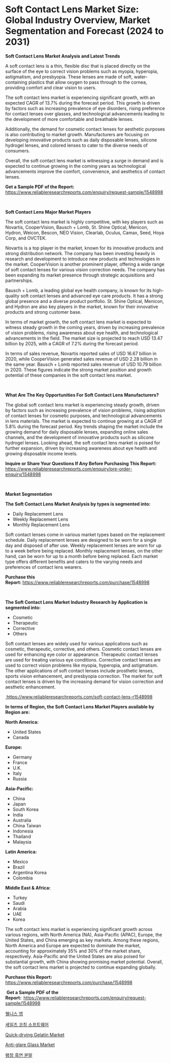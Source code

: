 <p><h1>Soft Contact Lens Market Size: Global Industry Overview, Market Segmentation and Forecast (2024 to 2031)</h1></p><p><strong>Soft Contact Lens Market Analysis and Latest Trends</strong></p>
<p><p>A soft contact lens is a thin, flexible disc that is placed directly on the surface of the eye to correct vision problems such as myopia, hyperopia, astigmatism, and presbyopia. These lenses are made of soft, water-containing plastics that allow oxygen to pass through to the cornea, providing comfort and clear vision to users.</p><p>The soft contact lens market is experiencing significant growth, with an expected CAGR of 13.7% during the forecast period. This growth is driven by factors such as increasing prevalence of eye disorders, rising preference for contact lenses over glasses, and technological advancements leading to the development of more comfortable and breathable lenses.</p><p>Additionally, the demand for cosmetic contact lenses for aesthetic purposes is also contributing to market growth. Manufacturers are focusing on developing innovative products such as daily disposable lenses, silicone hydrogel lenses, and colored lenses to cater to the diverse needs of consumers.</p><p>Overall, the soft contact lens market is witnessing a surge in demand and is expected to continue growing in the coming years as technological advancements improve the comfort, convenience, and aesthetics of contact lenses.</p></p>
<p><strong>Get a Sample PDF of the Report:&nbsp;</strong> <a href="https://www.reliableresearchreports.com/enquiry/request-sample/1548998">https://www.reliableresearchreports.com/enquiry/request-sample/1548998</a></p>
<p>&nbsp;</p>
<p><strong>Soft Contact Lens Major Market Players</strong></p>
<p><p>The soft contact lens market is highly competitive, with key players such as Novartis, CooperVision, Bausch + Lomb, St. Shine Optical, Menicon, Hydron, Weicon, Bescon, NEO Vision, Clearlab, Oculus, Camax, Seed, Hoya Corp, and OVCTEK. </p><p>Novartis is a top player in the market, known for its innovative products and strong distribution network. The company has been investing heavily in research and development to introduce new products and technologies in the market. CooperVision is another prominent player, offering a wide range of soft contact lenses for various vision correction needs. The company has been expanding its market presence through strategic acquisitions and partnerships.</p><p>Bausch + Lomb, a leading global eye health company, is known for its high-quality soft contact lenses and advanced eye care products. It has a strong global presence and a diverse product portfolio. St. Shine Optical, Menicon, and Hydron are also key players in the market, known for their innovative products and strong customer base.</p><p>In terms of market growth, the soft contact lens market is expected to witness steady growth in the coming years, driven by increasing prevalence of vision problems, rising awareness about eye health, and technological advancements in the field. The market size is projected to reach USD 13.47 billion by 2025, with a CAGR of 7.2% during the forecast period.</p><p>In terms of sales revenue, Novartis reported sales of USD 16.67 billion in 2020, while CooperVision generated sales revenue of USD 2.28 billion in the same year. Bausch + Lomb reported sales revenue of USD 10.79 billion in 2020. These figures indicate the strong market position and growth potential of these companies in the soft contact lens market.</p></p>
<p>&nbsp;</p>
<p><strong>What Are The Key Opportunities For Soft Contact Lens Manufacturers?</strong></p>
<p><p>The global soft contact lens market is experiencing steady growth, driven by factors such as increasing prevalence of vision problems, rising adoption of contact lenses for cosmetic purposes, and technological advancements in lens materials. The market is expected to continue growing at a CAGR of 5.8% during the forecast period. Key trends shaping the market include the growing demand for daily disposable lenses, expanding online sales channels, and the development of innovative products such as silicone hydrogel lenses. Looking ahead, the soft contact lens market is poised for further expansion, driven by increasing awareness about eye health and growing disposable income levels.</p></p>
<p><strong>Inquire or Share Your Questions If Any Before Purchasing This Report:</strong> <a href="https://www.reliableresearchreports.com/enquiry/pre-order-enquiry/1548998">https://www.reliableresearchreports.com/enquiry/pre-order-enquiry/1548998</a></p>
<p>&nbsp;</p>
<p><strong>Market Segmentation</strong></p>
<p><strong>The Soft Contact Lens Market Analysis by types is segmented into:</strong></p>
<p><ul><li>Daily Replacement Lens</li><li>Weekly Replacement Lens</li><li>Monthly Replacement Lens</li></ul></p>
<p><p>Soft contact lenses come in various market types based on the replacement schedule. Daily replacement lenses are designed to be worn for a single day and disposed of after use. Weekly replacement lenses are worn for up to a week before being replaced. Monthly replacement lenses, on the other hand, can be worn for up to a month before being replaced. Each market type offers different benefits and caters to the varying needs and preferences of contact lens wearers.</p></p>
<p><strong>Purchase this Report:&nbsp;</strong><a href="https://www.reliableresearchreports.com/purchase/1548998">https://www.reliableresearchreports.com/purchase/1548998</a></p>
<p>&nbsp;</p>
<p><strong>The Soft Contact Lens Market Industry Research by Application is segmented into:</strong></p>
<p><ul><li>Cosmetic</li><li>Therapeutic</li><li>Corrective</li><li>Others</li></ul></p>
<p><p>Soft contact lenses are widely used for various applications such as cosmetic, therapeutic, corrective, and others. Cosmetic contact lenses are used for enhancing eye color or appearance. Therapeutic contact lenses are used for treating various eye conditions. Corrective contact lenses are used to correct vision problems like myopia, hyperopia, and astigmatism. The other applications of soft contact lenses include prosthetic lenses, sports vision enhancement, and presbyopia correction. The market for soft contact lenses is driven by the increasing demand for vision correction and aesthetic enhancement.</p></p>
<p><a href="https://www.reliableresearchreports.com/soft-contact-lens-r1548998">&nbsp;https://www.reliableresearchreports.com/soft-contact-lens-r1548998</a></p>
<p><strong>In terms of Region, the Soft Contact Lens Market Players available by Region are:</strong></p>
<p>
    <p> <strong> North America: </strong>
        <ul>
            <li>United States</li>
            <li>Canada</li>
        </ul>
        </p> 
    <p> <strong> Europe: </strong>
        <ul>
            <li>Germany</li>
            <li>France</li>
            <li>U.K.</li>
            <li>Italy</li>
            <li>Russia</li>
        </ul>
        </p> 
    <p> <strong> Asia-Pacific: </strong>
        <ul>
            <li>China</li>
            <li>Japan</li>
            <li>South Korea</li>
            <li>India</li>
            <li>Australia</li>
            <li>China Taiwan</li>
            <li>Indonesia</li>
            <li>Thailand</li>
            <li>Malaysia</li>
        </ul>
        </p> 
    <p> <strong> Latin America: </strong>
        <ul>
            <li>Mexico</li>
            <li>Brazil</li>
            <li>Argentina Korea</li>
            <li>Colombia</li>
        </ul>
        </p> 
    <p> <strong> Middle East & Africa: </strong>
        <ul>
            <li>Turkey</li>
            <li>Saudi</li>
            <li>Arabia</li>
            <li>UAE</li>
            <li>Korea</li>
        </ul>
    </p>
    </p>
<p><p>The soft contact lens market is experiencing significant growth across various regions, with North America (NA), Asia-Pacific (APAC), Europe, the United States, and China emerging as key markets. Among these regions, North America and Europe are expected to dominate the market, accounting for approximately 35% and 30% of the market share, respectively. Asia-Pacific and the United States are also poised for substantial growth, with China showing promising market potential. Overall, the soft contact lens market is projected to continue expanding globally.</p></p>
<p><strong>Purchase this Report: </strong><a href="https://www.reliableresearchreports.com/purchase/1548998">https://www.reliableresearchreports.com/purchase/1548998</a></p>
<p>&nbsp;<strong>Get a Sample PDF of the Report:&nbsp;&nbsp;</strong><a href="https://www.reliableresearchreports.com/enquiry/request-sample/1548998">https://www.reliableresearchreports.com/enquiry/request-sample/1548998</a></p>
<p><strong></strong></p>
<p><p><a href="https://medium.com/@clairhane2023/%EC%9B%B0%EB%8B%88%EC%8A%A4-%EC%95%B1-%EC%8B%9C%EC%9E%A5%EC%9D%80-%EC%8B%9C%EC%9E%A5-%EC%A0%90%EC%9C%A0%EC%9C%A8-%EA%B7%9C%EB%AA%A8-%EB%B0%8F-2031%EB%85%84%EA%B9%8C%EC%A7%80-%EC%98%88%EC%83%81%EB%90%9C-%EC%98%88%EC%B8%A1%EC%97%90-%EC%B4%88%EC%A0%90%EC%9D%84-%EB%A7%9E%EC%B6%94%EA%B3%A0-%EC%9E%88%EC%8A%B5%EB%8B%88%EB%8B%A4-dac26eccbaea">웰니스 앱</a></p><p><a href="https://github.com/khytkeqagplkzqvh/Market-Research-Report-List-2/blob/main/272287545288.md">세일즈 코칭 소프트웨어</a></p><p><a href="https://issuu.com/reportprime-2/docs/quick-drying-gelatin-market-size-2030.pptx">Quick-drying Gelatin Market</a></p><p><a href="https://issuu.com/reportprime-2/docs/anti-glare-glass-market-size-2030.pptx">Anti-glare Glass Market</a></p><p><a href="https://medium.com/@clairhane2023/%ED%99%95%EC%9E%A5%EB%90%9C-%ED%9D%91%EC%97%B0-%EB%B6%84%EB%A7%90-%EC%8B%9C%EC%9E%A5-%EB%B6%84%EC%84%9D-%EA%B7%B8%EA%B2%83%EC%9D%98-cagr-%EC%8B%9C%EC%9E%A5-%EC%84%B8%EB%B6%84%ED%99%94-%EB%B0%8F-%EA%B8%80%EB%A1%9C%EB%B2%8C-%EC%82%B0%EC%97%85-%EA%B0%9C%EC%9A%94-0cdd739f0198">팽창 흑연 분말</a></p></p>